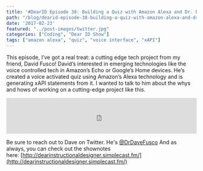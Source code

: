 ```yaml
---
title: '#DearID Episode 38: Building a Quiz with Amazon Alexa and Dr. Dave Fusco'
path: "/blog/dearid-episode-38-building-a-quiz-with-amazon-alexa-and-dr-dave-fusco"
date: '2017-02-23'
featured: "../post-images/twitter.jpg"
categories: ["Coding", "Dear ID Show"]
tags: ["amazon alexa", "quiz", "voice interface", "xAPI"]
---
```


This episode, I’ve got a real treat: a cutting edge tech project from my friend, David Fusco! David’s interested in emerging technologies like the voice controlled tech in Amazon’s Echo or Google’s Home devices. He’s created a voice activated quiz using Amazon’s Alexa technology and is generating xAPI statements from it. I wanted to talk to him about the whys and hows of working on a cutting-edge project like this.

<iframe src="https://simplecast.com/e/59981?style=medium-light" width="100%" height="94px" frameborder="0" scrolling="no" seamless=""></iframe>

Be sure to reach out to Dave on Twitter. He's [@DrDaveFusco](https://twitter.com/DrDaveFusco) And as always, you can check out the shownotes here: [http://dearinstructionaldesigner.simplecast.fm/](http://dearinstructionaldesigner.simplecast.fm/)
